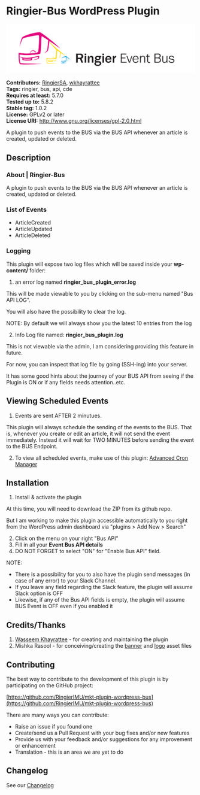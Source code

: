 # Ringier-Bus WordPress Plugin #

![ringier bus banner](assets/banner.png)

**Contributors:** [RingierSA](https://profiles.wordpress.org/ringier/), [wkhayrattee](https://profiles.wordpress.org/wkhayrattee/)  
**Tags:** ringier, bus, api, cde   
**Requires at least:** 5.7.0  
**Tested up to:** 5.8.2  
**Stable tag:** 1.0.2  
**License:** GPLv2 or later  
**License URI:** http://www.gnu.org/licenses/gpl-2.0.html  

A plugin to push events to the BUS via the BUS API whenever an article is created, updated or deleted.

## Description ##

### About | Ringier-Bus

A plugin to push events to the BUS via the BUS API whenever an article is created, updated or deleted.

### List of Events

- ArticleCreated
- ArticleUpdated
- ArticleDeleted

### Logging

This plugin will expose two log files which will be saved inside your **wp-content/** folder:
1) an error log named **ringier_bus_plugin_error.log**

This will be made viewable to you by clicking on the sub-menu named "Bus API LOG".

You will also have the possibility to clear the log.

NOTE: By default we will always show you the latest 10 entries from the log

2) Info Log file named: **ringier_bus_plugin.log**

This is not viewable via the admin, I am considering providing this feature in future.

For now, you can inspect that log file by going (SSH-ing) into your server.

It has some good hints about the journey of your BUS API from seeing if the Plugin is ON or if any fields needs attention..etc.

## Viewing Scheduled Events

1) Events are sent AFTER 2 minutues.

This plugin will always schedule the sending of the events to the BUS.
That is, whenever you create or edit an article, it will not send the event immediately. Instead it will wait for TWO MINUTES before sending the event to the BUS Endpoint.

2) To view all scheduled events, make use of this plugin: [Advanced Cron Manager](https://wordpress.org/plugins/advanced-cron-manager/)


## Installation ##

1) Install & activate the plugin

At this time, you will need to download the ZIP from its github repo.

But I am working to make this plugin accessible automatically to you right from the WordPress admin dashboard via "plugins > Add New > Search"

2) Click on the menu on your right "Bus API"
3) Fill in all your **Event Bus API details**
4) DO NOT FORGET to select "ON" for "Enable Bus API" field.

NOTE:
- There is a possibility for you to also have the plugin send messages (in case of any error) to your Slack Channel.
- If you leave any field regarding the Slack feature, the plugin will assume Slack option is OFF
- Likewise, if any of the Bus API fields is empty, the plugin will assume BUS Event is OFF even if you enabled it

## Credits/Thanks ##

1) [Wasseem Khayrattee](https://github.com/wkhayrattee) - for creating and maintaining the plugin
2) Mishka Rasool - for conceiving/creating the [banner](assets/banner.png) and [logo](assets/logo.png) asset files


## Contributing ##

The best way to contribute to the development of this plugin is by participating on the GitHub project:

[https://github.com/RingierIMU/mkt-plugin-wordpress-bus](https://github.com/RingierIMU/mkt-plugin-wordpress-bus)

There are many ways you can contribute:

* Raise an issue if you found one
* Create/send us a Pull Request with your bug fixes and/or new features
* Provide us with your feedback and/or suggestions for any improvement or enhancement
* Translation - this is an area we are yet to do


## Changelog ##

See our [Changelog](CHANGELOG.md)
